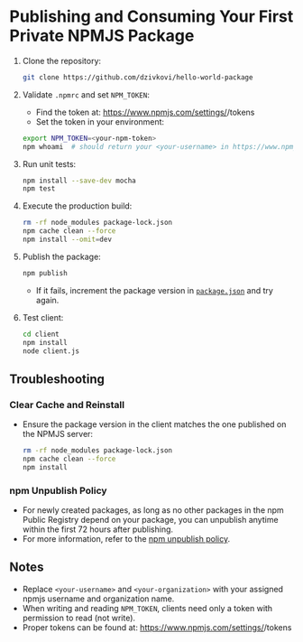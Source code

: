# Publishing and Consuming Your First Private NPMJS Package

1. Clone the repository:

    ```sh
    git clone https://github.com/dzivkovi/hello-world-package
    ```

2. Validate `.npmrc` and set `NPM_TOKEN`:
   - Find the token at: https://www.npmjs.com/settings/<your-username>/tokens
   - Set the token in your environment:

    ```sh
    export NPM_TOKEN=<your-npm-token>
    npm whoami  # should return your <your-username> in https://www.npmjs.com/
    ```

3. Run unit tests:

    ```sh
    npm install --save-dev mocha
    npm test
    ```

4. Execute the production build:

    ```sh
    rm -rf node_modules package-lock.json
    npm cache clean --force
    npm install --omit=dev
    ```

5. Publish the package:

    ```sh
    npm publish
    ```

   - If it fails, increment the package version in [`package.json`](./package.json) and try again.

6. Test client:

   ```sh
   cd client
   npm install
   node client.js
   ```

## Troubleshooting

### Clear Cache and Reinstall

- Ensure the package version in the client matches the one published on the NPMJS server:

  ```sh
  rm -rf node_modules package-lock.json
  npm cache clean --force
  npm install
  ```

### npm Unpublish Policy

- For newly created packages, as long as no other packages in the npm Public Registry depend on your package, you can unpublish anytime within the first 72 hours after publishing.
- For more information, refer to the [npm unpublish policy](https://docs.npmjs.com/policies/unpublish).

## Notes

- Replace `<your-username>` and `<your-organization>` with your assigned npmjs username and organization name.
- When writing and reading `NPM_TOKEN`, clients need only a token with permission to read (not write).
- Proper tokens can be found at: https://www.npmjs.com/settings/<your-username>/tokens
